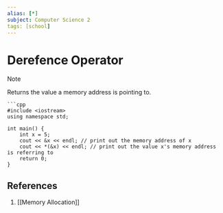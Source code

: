 ```yaml
---
alias: [*]
subject: Computer Science 2
tags: [school]
---
```

# Derefence Operator


> [!note]
> Returns the value a memory address is pointing to.

````ad-example
```cpp
#include <iostream>
using namespace std;

int main() {
	int x = 5;
	cout << &x << endl; // print out the memory address of x
	cout << *(&x) << endl; // print out the value x's memory address is referring to
	return 0;
}
````

## References
1. [[Memory Allocation]]